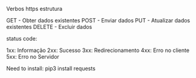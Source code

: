 Verbos https estrutura

GET - Obter dados existentes
POST - Enviar dados
PUT - Atualizar dados existentes
DELETE - Excluir dados

status code:

1xx: Informação
2xx: Sucesso
3xx: Redirecionamento
4xx: Erro no cliente
5xx: Erro no Servidor


Need to install:
pip3 install requests
